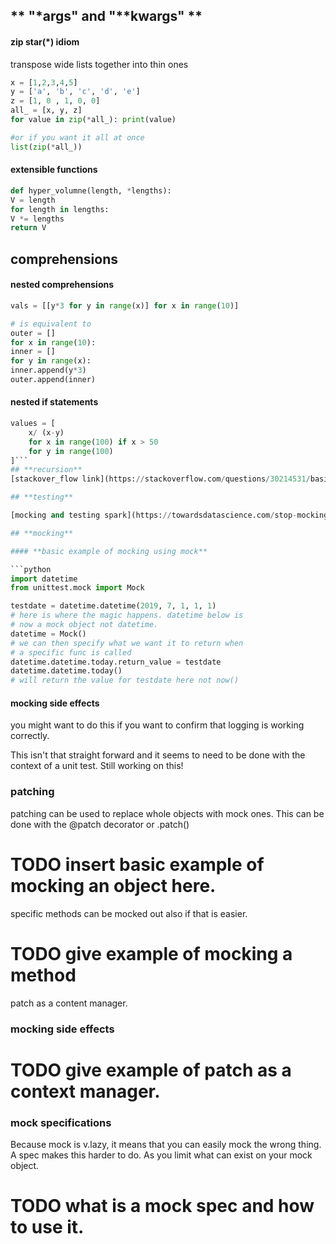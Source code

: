 ## ** "*args" and "**kwargs" **


#### **zip star(*) idiom**


transpose wide lists together into thin ones

```python
x = [1,2,3,4,5]
y = ['a', 'b', 'c', 'd', 'e']
z = [1, 0 , 1, 0, 0]
all_ = [x, y, z]
for value in zip(*all_): print(value)

#or if you want it all at once
list(zip(*all_))
```

#### **extensible functions**

```python
def hyper_volumne(length, *lengths):
V = length
for length in lengths:
V *= lengths
return V 

```

## **comprehensions**


#### **nested comprehensions**

```python
vals = [[y*3 for y in range(x)] for x in range(10)]

# is equivalent to 
outer = []
for x in range(10):
inner = []
for y in range(x):
inner.append(y*3)
outer.append(inner)
```
#### **nested if statements**

```python
values = [
    x/ (x-y)
    for x in range(100) if x > 50
    for y in range(100)
]```
## **recursion**
[stackover_flow link](https://stackoverflow.com/questions/30214531/basics-of-recursion-in-python

## **testing**

[mocking and testing spark](https://towardsdatascience.com/stop-mocking-me-unit-tests-in-pyspark-using-pythons-mock-library-a4b5cd019d7e)

## **mocking**

#### **basic example of mocking using mock**

```python
import datetime
from unittest.mock import Mock

testdate = datetime.datetime(2019, 7, 1, 1, 1)
# here is where the magic happens. datetime below is
# now a mock object not datetime.
datetime = Mock()
# we can then specify what we want it to return when 
# a specific func is called
datetime.datetime.today.return_value = testdate
datetime.datetime.today() 
# will return the value for testdate here not now()
```

#### **mocking side effects**
you might want to do this if you want to confirm that logging is 
working correctly.

This isn't that straight forward and it seems to need to be done with the
context of a unit test. Still working on this!

### **patching**

patching can be used to replace whole objects with mock ones. This can be done with the
@patch decorator or .patch()







# TODO insert basic example of mocking an object here.


specific methods can be mocked out also if that is easier.


# TODO give example of mocking a method


patch as a content manager. 

### **mocking side effects**

# TODO give example of patch as a context manager.
### **mock specifications**
Because mock is v.lazy, it means that you can easily mock the wrong thing.
A spec makes this harder to do. As you limit what can exist on your mock
object.
# TODO  what is a mock spec and how to use it.

